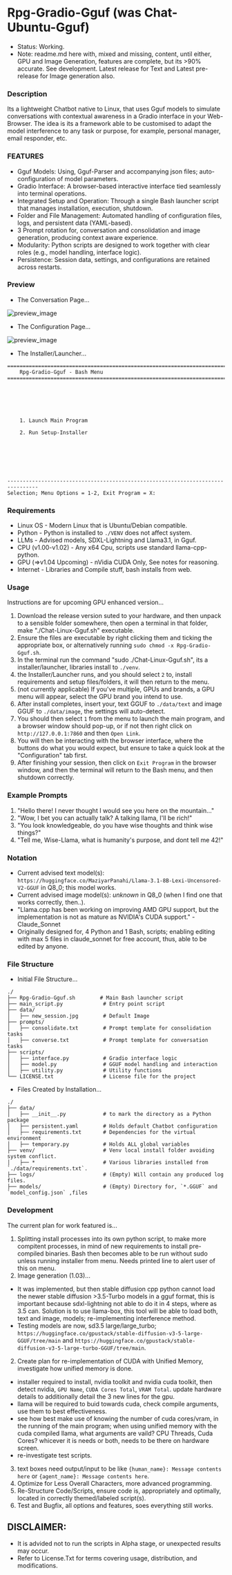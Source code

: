 # Rpg-Gradio-Gguf (was Chat-Ubuntu-Gguf)
- Status: Working.
- Note: readme.md here with, mixed and missing, content, until either, GPU and Image Generation, features are complete, but its >90% accurate. See development. Latest release for Text and Latest pre-release for Image generation also.

### Description
Its a lightweight Chatbot native to Linux, that uses Gguf models to simulate conversations with contextual awareness in a Gradio interface in your Web-Browser. The idea is its a framework able to be customised to adapt the model interference to any task or purpose, for example, personal manager, email responder, etc. 

### FEATURES
- Gguf Models: Using, Gguf-Parser and accompanying json files; auto-configuration of model parameters. 
- Gradio Interface: A browser-based interactive interface tied seamlessly into terminal operations.
- Integrated Setup and Operation: Through a single Bash launcher script that manages installation, execution, shutdown.
- Folder and File Management: Automated handling of configuration files, logs, and persistent data (YAML-based).
- 3 Prompt rotation for, conversation and consolidation and image generation, producing context aware experience.
- Modularity: Python scripts are designed to work together with clear roles (e.g., model handling, interface logic).
- Persistence: Session data, settings, and configurations are retained across restarts.

### Preview
- The Conversation Page...

![preview_image](media/conversation.png)

- The Configuration Page...

![preview_image](media/configuration.png)

- The Installer/Launcher...
```
================================================================================
    Rpg-Gradio-Gguf - Bash Menu
================================================================================






    1. Launch Main Program

    2. Run Setup-Installer







--------------------------------------------------------------------------------
Selection; Menu Options = 1-2, Exit Program = X: 

```

### Requirements
- Linux OS - Modern Linux that is Ubuntu/Debian compatible.
- Python - Python is installed to `./VENV` does not affect system.
- LLMs - Advised models, SDXL-Lightning and Llama3.1, in Gguf. 
- CPU (v1.00-v1.02) - Any x64 Cpu, scripts use standard llama-cpp-python. 
- GPU (=>v1.04 Upcoming) - nVidia CUDA Only, See notes for reasoning.
- Internet - Libraries and Compile stuff, bash installs from web.  

### Usage
Instructions are for upcoming GPU enhanced version...
1. Download the release version suted to your hardware, and then unpack to a sensible folder somewhere, then open a terminal in that folder, make "./Chat-Linux-Gguf.sh" executable.
1. Ensure the files are executable by right clicking them and ticking the appropriate box, or alternatively running `sudo chmod -x Rpg-Gradio-Gguf.sh`.
2. In the terminal run the command "sudo ./Chat-Linux-Gguf.sh", its a installer/launcher, libraries install to `./venv`. 
2. the Installer/Launcher runs, and you should select `2` to, install requirements and setup files/folders, it will then return to the menu.
3. (not currently applicable) If you've multiple, GPUs and brands, a GPU menu will appear, select the GPU brand you intend to use.
3. After install completes, insert your, text GGUF to `./data/text` and image GGUF to `./data/image`, the settings will auto-detect.
4. You should then select `1` from the menu to launch the main program, and a browser window should pop-up, or if not then right click on `http://127.0.0.1:7860` and then `Open Link`.
5. You will then be interacting with the browser interface, where the buttons do what you would expect, but ensure to take a quick look at the "Configuration" tab first.
6. After finishing your session, then click on `Exit Program` in the browser window, and then the terminal will return to the Bash menu, and then shutdown correctly. 

### Example Prompts
1) "Hello there! I never thought I would see you here on the mountain..."
2) "Wow, I bet you can actually talk? A talking llama, I'll be rich!"
3) "You look knowledgeable, do you have wise thoughts and think wise things?"
4) "Tell me, Wise-Llama, what is humanity's purpose, and dont tell me 42!"

### Notation
- Current advised text model(s): `https://huggingface.co/MaziyarPanahi/Llama-3.1-8B-Lexi-Uncensored-V2-GGUF` in Q8_0; this model works.
- Current advised image model(s): *unknown* in Q8_0 (when I find one that works correctly, then..).
- "Llama.cpp has been working on improving AMD GPU support, but the implementation is not as mature as NVIDIA's CUDA support." -Claude_Sonnet
- Originally designed for, 4 Python and 1 Bash, scripts; enabling editing with max 5 files in claude_sonnet for free account, thus, able to be edited by anyone.

### File Structure
- Initial File Structure...
```
./
├── Rpg-Gradio-Gguf.sh        # Main Bash launcher script
├── main_script.py             # Entry point script
├── data/ 
│   ├── new_session.jpg        # Default Image
├── prompts/
│   ├── consolidate.txt        # Prompt template for consolidation tasks
│   ├── converse.txt           # Prompt template for conversation tasks
├── scripts/
│   ├── interface.py           # Gradio interface logic
│   ├── model.py               # GGUF model handling and interaction
│   ├── utility.py             # Utility functions
└── LICENSE.txt                # License file for the project
```
- Files Created by Installation...
```
./
├── data/
│   ├── __init__.py            # to mark the directory as a Python package
│   ├── persistent.yaml        # Holds default Chatbot configuration
│   ├── requirements.txt       # Dependencies for the virtual environment
│   ├── temporary.py           # Holds ALL global variables
├── venv/                      # Venv local install folder avoiding system conflict.
│   ├── *                      # Various libraries installed from `./data/requirements.txt`.
├── logs/                      # (Empty) Will contain any produced log files.
├── models/                    # (Empty) Directory for, `*.GGUF` and `model_config.json` ,files
```

 
### Development
The current plan for work featured is...
1. Splitting install processes into its own python script, to make more compitent processes, in mind of new requirements to install pre-compiled binaries. Bash then becomes able to be run without sudo unless running installer from menu. Needs printed line to alert user of this on menu.
1. Image generation (1.03)...
- It was implemented, but then stable diffusion cpp python cannot load the newer stable diffusion >3.5-Turbo models in a gguf format, this is important because sdxl-lightning not able to do it in 4 steps, where as 3.5 can. Solution is to use llama-box, this tool will be able to load both, text and image, models; re-implementing interference method.
- Testing models are now, sd3.5 large/large_turbo; `https://huggingface.co/gpustack/stable-diffusion-v3-5-large-GGUF/tree/main` and `https://huggingface.co/gpustack/stable-diffusion-v3-5-large-turbo-GGUF/tree/main`.
2. Create plan for re-implementation of CUDA with Unified Memory, investigate how unified memory is done. 
- installer required to install, nvidia toolkit and nvidia cuda toolkit, then detect nvidia, `GPU Name`, `CUDA Cores Total`, `VRAM Total`. update hardware details to additionally detail the 3 new lines for the gpu.
- llama will be required to buid towards cuda, check compile arguments, use them to best effectiveness.
- see how best make use of knowing the number of cuda cores/vram, in the running of the main program; when using unified memory with the cuda compiled llama, what arguments are vaild? CPU Threads, Cuda Cores? whicever it is needs or both, needs to be there on hardware screen. 
- re-investigate test scripts. 
3. text boxes need output/input to be like `{human_name}: Message contents here` or `{agent_name}: Message contents here`.
3. Optimize for Less Overall Characters, more advanced programming. 
4. Re-Structure Code/Scripts, ensure code is, appropriately and optimally, located in correctly themed/labeled script(s).
5. Test and Bugfix, all options and features, soes everything still works.

## DISCLAIMER:
- It is advided not to run the scripts in Alpha stage, or unexpected results may occur.
- Refer to License.Txt for terms covering usage, distribution, and modifications.
